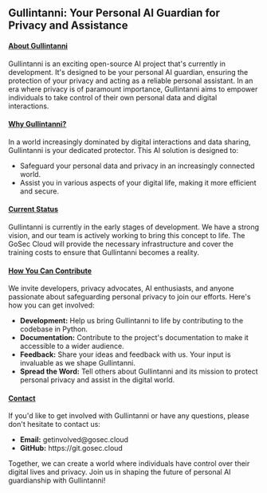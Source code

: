 <h2>Gullintanni: Your Personal AI Guardian for Privacy and Assistance</h2>


<h4><u>About Gullintanni</u></h4>

Gullintanni is an exciting open-source AI project that's currently in development. It's designed to be your personal AI guardian, ensuring the protection of your privacy and acting as a reliable personal assistant. In an era where privacy is of paramount importance, Gullintanni aims to empower individuals to take control of their own personal data and digital interactions.

<h4><u>Why Gullintanni?</u></h4>
In a world increasingly dominated by digital interactions and data sharing, Gullintanni is your dedicated protector. This AI solution is designed to:
<ul>
<li>Safeguard your personal data and privacy in an increasingly connected world.</li>
<li>Assist you in various aspects of your digital life, making it more efficient and secure.</li>
</ul>


<h4><u>Current Status</u></h4>

Gullintanni is currently in the early stages of development. We have a strong vision, and our team is actively working to bring this concept to life. The GoSec Cloud will provide the necessary infrastructure and cover the training costs to ensure that Gullintanni becomes a reality.

<h4><u>How You Can Contribute</u></h4>

We invite developers, privacy advocates, AI enthusiasts, and anyone passionate about safeguarding personal privacy to join our efforts. Here's how you can get involved:
<ul>
<li><b>Development:</b> Help us bring Gullintanni to life by contributing to the codebase in Python.</li>
<li><b>Documentation:</b> Contribute to the project's documentation to make it accessible to a wider audience.</li>
<li><b>Feedback:</b> Share your ideas and feedback with us. Your input is invaluable as we shape Gullintanni.</li>
<li><b>Spread the Word:</b> Tell others about Gullintanni and its mission to protect personal privacy and assist in the digital world.</li>
</ul>
<h4><u>Contact</u></h4>

If you'd like to get involved with Gullintanni or have any questions, please don't hesitate to contact us:
<ul>
<li><b>Email:</b> getinvolved@gosec.cloud</li>
<li><b>GitHub:</b> https://git.gosec.cloud</li>
</ul>

Together, we can create a world where individuals have control over their digital lives and privacy. Join us in shaping the future of personal AI guardianship with Gullintanni!
